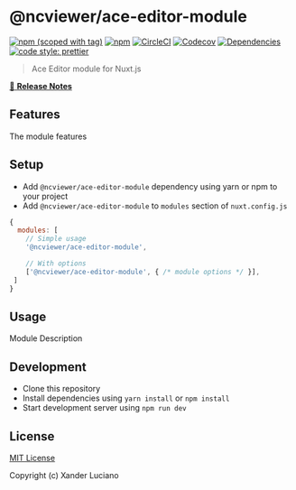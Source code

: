 # @ncviewer/ace-editor-module
[![npm (scoped with tag)](https://img.shields.io/npm/v/ace-editor-module/latest.svg?style=flat-square)](https://npmjs.com/package/ace-editor-module)
[![npm](https://img.shields.io/npm/dt/ace-editor-module.svg?style=flat-square)](https://npmjs.com/package/ace-editor-module)
[![CircleCI](https://img.shields.io/circleci/project/github/NCViewer/ace-editor-module.svg?style=flat-square)](https://circleci.com/gh/NCViewer/ace-editor-module)
[![Codecov](https://img.shields.io/codecov/c/github/NCViewer/ace-editor-module.svg?style=flat-square)](https://codecov.io/gh/NCViewer/ace-editor-module)
[![Dependencies](https://david-dm.org/NCViewer/ace-editor-module/status.svg?style=flat-square)](https://david-dm.org/NCViewer/ace-editor-module)
[![code style: prettier](https://img.shields.io/badge/code_style-prettier-ff69b4.svg?style=flat-square)](https://github.com/prettier/prettier)

> Ace Editor module for Nuxt.js

[📖 **Release Notes**](./CHANGELOG.md)

## Features

The module features

## Setup
- Add `@ncviewer/ace-editor-module` dependency using yarn or npm to your project
- Add `@ncviewer/ace-editor-module` to `modules` section of `nuxt.config.js`

```js
{
  modules: [
    // Simple usage
    '@ncviewer/ace-editor-module',

    // With options
    ['@ncviewer/ace-editor-module', { /* module options */ }],
 ]
}
```

## Usage

Module Description

## Development

- Clone this repository
- Install dependencies using `yarn install` or `npm install`
- Start development server using `npm run dev`

## License

[MIT License](./LICENSE)

Copyright (c) Xander Luciano
